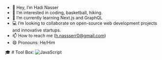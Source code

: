 - 👋 Hey, I’m Hadi Nasser
- 👀 I’m interested in coding, basketball, hiking. 
- 🌱 I’m currently learning Next.js and GraphQL 
- 💻 I’m looking to collaborate on open-source web development projects and innovative startups.
- 📫 How to reach me (h.nassserr0@gmail.com)
- 😄 Pronouns: He/Him

🎓 # Tool Box:
  ![JavaScript](https://img.shields.io/badge/JavaScript-FFF100?style=for-the-badge&logo=javascript&logoColor=black)


<!---
hnasserr/hnasserr is a ✨ special ✨ repository because its `README.md` (this file) appears on your GitHub profile.
You can click the Preview link to take a look at your changes.
--->

